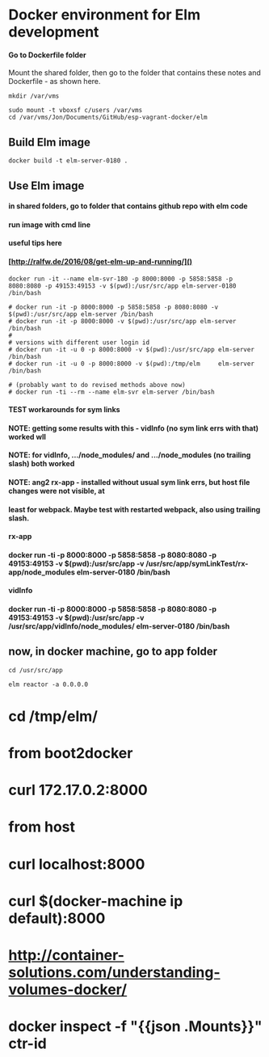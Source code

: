 # Docker environment for Elm development

#### Go to Dockerfile folder
Mount the shared folder, then go to the folder that contains these notes and Dockerfile - as shown here.

```
mkdir /var/vms 

sudo mount -t vboxsf c/users /var/vms
cd /var/vms/Jon/Documents/GitHub/esp-vagrant-docker/elm
```

## Build Elm image
```
docker build -t elm-server-0180 .
```

## Use Elm image
#### in shared folders, go to folder that contains github repo with elm code

#### run image with cmd line
#### useful tips here
#### [http://ralfw.de/2016/08/get-elm-up-and-running/]()

```
docker run -it --name elm-svr-180 -p 8000:8000 -p 5858:5858 -p 8080:8080 -p 49153:49153 -v $(pwd):/usr/src/app elm-server-0180 /bin/bash

# docker run -it -p 8000:8000 -p 5858:5858 -p 8080:8080 -v $(pwd):/usr/src/app elm-server /bin/bash
# docker run -it -p 8000:8000 -v $(pwd):/usr/src/app elm-server /bin/bash
#
# versions with different user login id
# docker run -it -u 0 -p 8000:8000 -v $(pwd):/usr/src/app elm-server /bin/bash
# docker run -it -u 0 -p 8000:8000 -v $(pwd):/tmp/elm     elm-server /bin/bash

# (probably want to do revised methods above now)
# docker run -ti --rm --name elm-svr elm-server /bin/bash
```

#### TEST workarounds for sym links
#### NOTE: getting some results with this - vidInfo (no sym link errs with that) worked wll  
#### NOTE: for vidInfo, .../node_modules/ and .../node_modules (no trailing slash) both worked
#### NOTE: ang2 rx-app - installed without usual sym link errs, but host file changes were not visible, at
####       least for webpack. Maybe test with restarted webpack, also using trailing slash.
#### rx-app         
#### docker run -ti -p 8000:8000 -p 5858:5858 -p 8080:8080 -p 49153:49153 -v $(pwd):/usr/src/app -v /usr/src/app/symLinkTest/rx-app/node_modules elm-server-0180 /bin/bash
#### vidInfo
#### docker run -ti -p 8000:8000 -p 5858:5858 -p 8080:8080 -p 49153:49153 -v $(pwd):/usr/src/app -v /usr/src/app/vidInfo/node_modules/ elm-server-0180 /bin/bash

## now, in docker machine, go to app folder
```
cd /usr/src/app

elm reactor -a 0.0.0.0
```

# cd /tmp/elm/


# from boot2docker
# curl 172.17.0.2:8000

# from host
# curl localhost:8000
# curl $(docker-machine ip default):8000


# http://container-solutions.com/understanding-volumes-docker/
# docker inspect -f "{{json .Mounts}}" ctr-id




 
